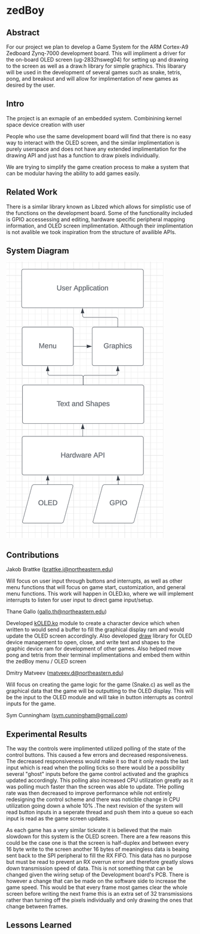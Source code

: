 # zedBoy

####

## Abstract

For our project we plan to develop a Game System for the ARM Cortex-A9 Zedboard Zynq-7000 development board. This will impliment a driver for the on-board OLED screen (ug-2832hsweg04) for setting up and drawing to the screen as well as a draw.h library for simple graphics. This libarary will be used in the development of several games such as snake, tetris, pong, and breakout and will allow for implimentation of new games as desired by the user.

## Intro
The project is an exmaple of an embedded system. Combinining kernel space device creation with user 

People who use the same development board will find that there is no easy way to interact with the OLED screen, and the similar implimentation is purely userspace and does not have any extended implimentation for the drawing API and just has a function to draw pixels individually.

We are trying to simplify the game creation process to make a system that can be modular having the ability to add games easily. 


## Related Work

There is a similar library known as Libzed which allows for simplistic use of the functions on the development board. Some of the functionality included is GPIO accessessing and editing, hardware specific peripheral mapping information, and OLED screen implimentation. Although their implimentation is not avalible we took inspiration from the structure of availible APIs. 

## System Diagram

![System Diagram](<System_Diagram.png>)

## Contributions

Jakob Brattke (brattke.j@northeastern.edu)

Will focus on user input through buttons and interrupts, as well as other menu functions that will focus on game start, customization, and general menu functions. This work will happen in OLED.ko, where we will implement interrupts to listen for user input to direct game input/setup.

Thane Gallo (gallo.th@northeastern.edu) 

Developed [kOLED.ko](kOLED/) module to create a character device which when written to would send a buffer to fill the graphical display ram and would update the OLED screen accordingly. Also developed [draw](/zedboy/utils) library for OLED device management to open, close, and write text and shapes to the graphic device ram for development of other games. Also helped move pong and tetris from their terminal implimentations and embed them within the zedBoy menu / OLED screen


Dmitry Matveev (matveev.d@northeastern.edu)

Will focus on creating the game logic for the game (Snake.c) as well as the graphical data that the game will be outputting to the OLED display. This will be the input to the OLED module and will take in button interrupts as control inputs for the game.

Sym Cunningham (sym.cunningham@gmail.com)

## Experimental Results
The way the controls were implimented utilized polling of the state of the control buttons. This caused a few errors and decreased responsiveness. The decreased responsiveness would make it so that it only reads the last input which is read when the polling ticks so there would be a possibility several "ghost" inputs before the game control activated and the graphics updated accordingly. This polling also increased CPU utilization greatly as it was polling much faster than the screen was able to update. THe polling rate was then decreased to improve performance while not entirely redesigning the control scheme and there was noticble change in CPU utilization going down a whole 10% .The next revision of the system will read button inputs in a seperate thread and push them into a queue so each input is read as the game screen updates.
  
As each game has a very similar tickrate it is believed that the main slowdown for this system is the OLED screen. There are a few reasons this could be the case one is that the screen is half-duplex and between every 16 byte write to the screen another 16 bytes of meaningless data is beaing sent back to the SPI peripheral to fill the RX FIFO. This data has no purpose but must be read to prevent an RX overrun error and therefore greatly slows down transmission speed of data. This is not something that can be changed given the wiring setup of the Development board's PCB. There is however a change that can be made on the software side to increase the game speed. This would be that every frame most games clear the whole screen before writing the next frame this is an extra set of 32 transmissions rather than turning off the pixels individually and only drawing the ones that change between frames.

  
## Lessons Learned


